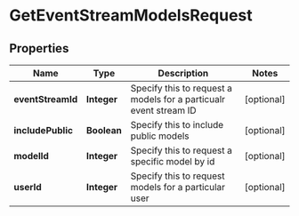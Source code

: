 

# GetEventStreamModelsRequest


## Properties

| Name | Type | Description | Notes |
|------------ | ------------- | ------------- | -------------|
|**eventStreamId** | **Integer** | Specify this to request a models for a particualr event stream ID |  [optional] |
|**includePublic** | **Boolean** | Specify this to include public models |  [optional] |
|**modelId** | **Integer** | Specify this to request a specific model by id |  [optional] |
|**userId** | **Integer** | Specify this to request models for a particular user |  [optional] |




